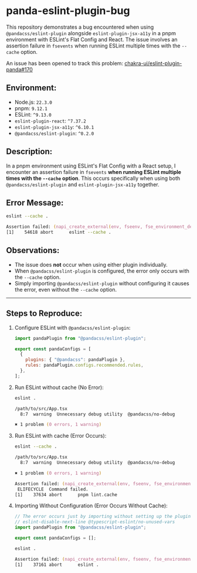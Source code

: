 # panda-eslint-plugin-bug

This repository demonstrates a bug encountered when using `@pandacss/eslint-plugin` alongside `eslint-plugin-jsx-a11y` in a pnpm environment with ESLint's Flat Config and React. The issue involves an assertion failure in `fsevents` when running ESLint multiple times with the `--cache` option.

An issue has been opened to track this problem: [chakra-ui/eslint-plugin-panda#170](https://github.com/chakra-ui/eslint-plugin-panda/issues/170)

## Environment:

- Node.js: `22.3.0`
- pnpm: `9.12.1`
- ESLint: `^9.13.0`
- `eslint-plugin-react`: `^7.37.2`
- `eslint-plugin-jsx-a11y`: `^6.10.1`
- `@pandacss/eslint-plugin`: `^0.2.0`

## Description:

In a pnpm environment using ESLint's Flat Config with a React setup, I encounter an assertion failure in `fsevents` **when running ESLint multiple times with the `--cache` option**. This occurs specifically when using both `@pandacss/eslint-plugin` and `eslint-plugin-jsx-a11y` together.

## Error Message:

```zsh
eslint --cache .

Assertion failed: (napi_create_external(env, fseenv, fse_environment_destroy, NULL, &result) == napi_ok), function fse_environment_create, file fsevents.c, line 87.
[1]    54618 abort      eslint --cache .
```

## Observations:

- The issue does **not** occur when using either plugin individually.
- When `@pandacss/eslint-plugin` is configured, the error only occurs with the `--cache` option.
- Simply importing `@pandacss/eslint-plugin` without configuring it causes the error, even without the `--cache` option.

---

## Steps to Reproduce:

1. Configure ESLint with `@pandacss/eslint-plugin`:

   ```js
   import pandaPlugin from "@pandacss/eslint-plugin";

   export const pandaConfigs = [
     {
       plugins: { "@pandacss": pandaPlugin },
       rules: pandaPlugin.configs.recommended.rules,
     },
   ];
   ```

2. Run ESLint without cache (No Error):

   ```zsh
   eslint .

   /path/to/src/App.tsx
     8:7  warning  Unnecessary debug utility  @pandacss/no-debug

   ✖ 1 problem (0 errors, 1 warning)
   ```

3. Run ESLint with cache (Error Occurs):

   ```zsh
   eslint --cache .

   /path/to/src/App.tsx
     8:7  warning  Unnecessary debug utility  @pandacss/no-debug

   ✖ 1 problem (0 errors, 1 warning)

   Assertion failed: (napi_create_external(env, fseenv, fse_environment_destroy, NULL, &result) == napi_ok), function fse_environment_create, file fsevents.c, line 87.
    ELIFECYCLE  Command failed.
   [1]    37634 abort      pnpm lint.cache
   ```

4. Importing Without Configuration (Error Occurs Without Cache):

   ```js
   // The error occurs just by importing without setting up the plugin.
   // eslint-disable-next-line @typescript-eslint/no-unused-vars
   import pandaPlugin from "@pandacss/eslint-plugin";

   export const pandaConfigs = [];
   ```

   ```zsh
   eslint .

   Assertion failed: (napi_create_external(env, fseenv, fse_environment_destroy, NULL, &result) == napi_ok), function fse_environment_create, file fsevents.c, line 87.
   [1]    37161 abort      eslint .
   ```
